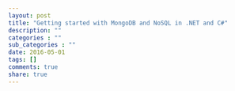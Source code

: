 ```yaml
---
layout: post
title: "Getting started with MongoDB and NoSQL in .NET and C#"
description: ""
categories : ""
sub_categories : ""
date: 2016-05-01
tags: []
comments: true
share: true
---
```




